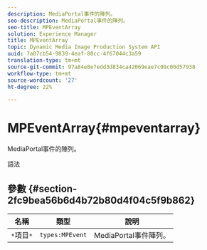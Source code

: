 ```yaml
---
description: MediaPortal事件的陣列。
seo-description: MediaPortal事件的陣列。
seo-title: MPEventArray
solution: Experience Manager
title: MPEventArray
topic: Dynamic Media Image Production System API
uuid: 7a07cb54-9839-4eaf-80cc-4f67044c3a59
translation-type: tm+mt
source-git-commit: 97a84e8e7edd3d834ca42069eae7c09c00d57938
workflow-type: tm+mt
source-wordcount: '27'
ht-degree: 22%

---
```



# MPEventArray{#mpeventarray}

MediaPortal事件的陣列。

語法

## 參數 {#section-2fc9bea56b6d4b72b80d4f04c5f9b862}

| 名稱 | 類型 | 說明 |
|---|---|---|
| `*`項目`*` | `types:MPEvent` | MediaPortal事件陣列。 |

